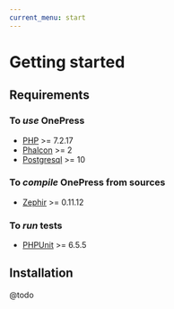 ```yaml
---
current_menu: start
---
```

# Getting started

## Requirements

### To _use_ OnePress

* [PHP](https://php.net/) >= 7.2.17
* [Phalcon](https://phalconphp.com) >= 2
* [Postgresql](https://www.postgresql.org) >= 10

### To _compile_ OnePress from sources

* [Zephir](https://zephir-lang.com) >= 0.11.12

### To _run_ tests

* [PHPUnit](http://phpunit.readthedocs.io)  >= 6.5.5

## Installation

@todo
